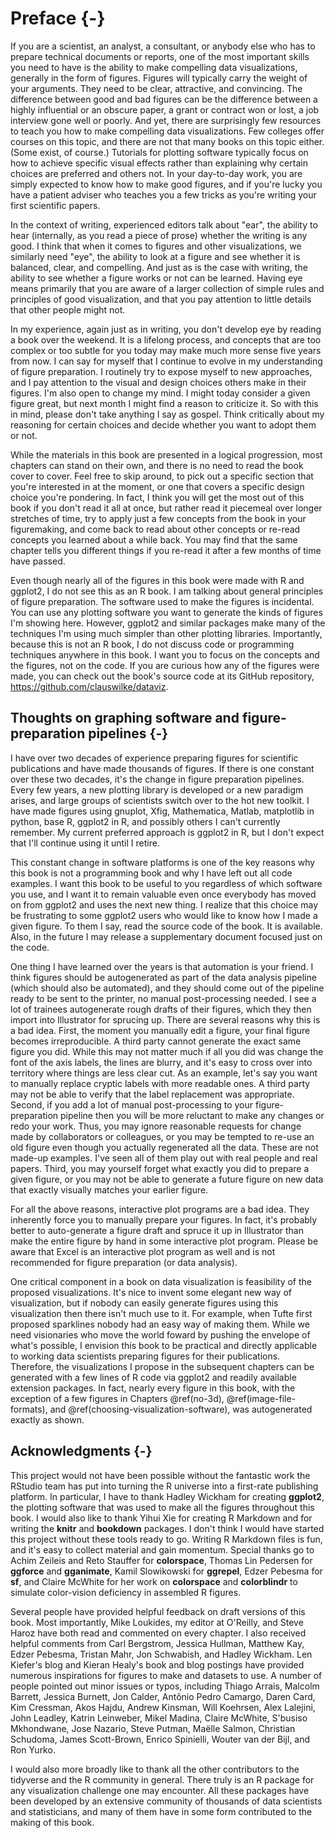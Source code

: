 # Preface {-}

If you are a scientist, an analyst, a consultant, or anybody else who has to prepare technical documents or reports, one of the most important skills you need to have is the ability to make compelling data visualizations, generally in the form of figures. Figures will typically carry the weight of your arguments. They need to be clear, attractive, and convincing. The difference between good and bad figures can be the difference between a highly influential or an obscure paper, a grant or contract won or lost, a job interview gone well or poorly. And yet, there are surprisingly few resources to teach you how to make compelling data visualizations. Few colleges offer courses on this topic, and there are not that many books on this topic either. (Some exist, of course.) Tutorials for plotting software typically focus on how to achieve specific visual effects rather than explaining why certain choices are preferred and others not. In your day-to-day work, you are simply expected to know how to make good figures, and if you're lucky you have a patient adviser who teaches you a few tricks as you're writing your first scientific papers.

In the context of writing, experienced editors talk about "ear", the ability to hear (internally, as you read a piece of prose) whether the writing is any good. I think that when it comes to figures and other visualizations, we similarly need "eye", the ability to look at a figure and see whether it is balanced, clear, and compelling. And just as is the case with writing, the ability to see whether a figure works or not can be learned. Having eye means primarily that you are aware of a larger collection of simple rules and principles of good visualization, and that you pay attention to little details that other people might not.

In my experience, again just as in writing, you don't develop eye by reading a book over the weekend. It is a lifelong process, and concepts that are too complex or too subtle for you today may make much more sense five years from now. I can say for myself that I continue to evolve in my understanding of figure preparation. I routinely try to expose myself to new approaches, and I pay attention to the visual and design choices others make in their figures. I'm also open to change my mind. I might today consider a given figure great, but next month I might find a reason to criticize it. So with this in mind, please don't take anything I say as gospel. Think critically about my reasoning for certain choices and decide whether you want to adopt them or not.

While the materials in this book are presented in a logical progression, most chapters can stand on their own, and there is no need to read the book cover to cover. Feel free to skip around, to pick out a specific section that you're interested in at the moment, or one that covers a specific design choice you're pondering. In fact, I think you will get the most out of this book if you don't read it all at once, but rather read it piecemeal over longer stretches of time, try to apply just a few concepts from the book in your figuremaking, and come back to read about other concepts or re-read concepts you learned about a while back. You may find that the same chapter tells you different things if you re-read it after a few months of time have passed.

Even though nearly all of the figures in this book were made with R and ggplot2, I do not see this as an R book. I am talking about general principles of figure preparation. The software used to make the figures is incidental. You can use any plotting software you want to generate the kinds of figures I'm showing here. However, ggplot2 and similar packages make many of the techniques I'm using much simpler than other plotting libraries. Importantly, because this is not an R book, I do not discuss code or programming techniques anywhere in this book. I want you to focus on the concepts and the figures, not on the code. If you are curious how any of the figures were made, you can check out the book's source code at its GitHub repository, https://github.com/clauswilke/dataviz.


## Thoughts on graphing software and figure-preparation pipelines {-}

I have over two decades of experience preparing figures for scientific publications and have made thousands of figures. If there is one constant over these two decades, it's the change in figure preparation pipelines. Every few years, a new plotting library is developed or a new paradigm arises, and large groups of scientists switch over to the hot new toolkit. I have made figures using gnuplot, Xfig, Mathematica, Matlab, matplotlib in python, base R, ggplot2 in R, and possibly others I can't currently remember. My current preferred approach is ggplot2 in R, but I don't expect that I'll continue using it until I retire.

This constant change in software platforms is one of the key reasons why this book is not a programming book and why I have left out all code examples. I want this book to be useful to you regardless of which software you use, and I want it to remain valuable even once everybody has moved on from ggplot2 and uses the next new thing. I realize that this choice may be frustrating to some ggplot2 users who would like to know how I made a given figure. To them I say, read the source code of the book. It is available. Also, in the future I may release a supplementary document focused just on the code.

One thing I have learned over the years is that automation is your friend. I think figures should be autogenerated as part of the data analysis pipeline (which should also be automated), and they should come out of the pipeline ready to be sent to the printer, no manual post-processing needed. I see a lot of trainees autogenerate rough drafts of their figures, which they then import into Illustrator for sprucing up. There are several reasons why this is a bad idea. First, the moment you manually edit a figure, your final figure becomes irreproducible. A third party cannot generate the exact same figure you did. While this may not matter much if all you did was change the font of the axis labels, the lines are blurry, and it's easy to cross over into territory where things are less clear cut. As an example, let's say you want to manually replace cryptic labels with more readable ones. A third party may not be able to verify that the label replacement was appropriate. Second, if you add a lot of manual post-processing to your figure-preparation pipeline then you will be more reluctant to make any changes or redo your work. Thus, you may ignore reasonable requests for change made by collaborators or colleagues, or you may be tempted to re-use an old figure even though you actually regenerated all the data. These are not made-up examples. I've seen all of them play out with real people and real papers. Third, you may yourself forget what exactly you did to prepare a given figure, or you may not be able to generate a future figure on new data that exactly visually matches your earlier figure.

For all the above reasons, interactive plot programs are a bad idea. They inherently force you to manually prepare your figures. In fact, it's probably better to auto-generate a figure draft and spruce it up in Illustrator than make the entire figure by hand in some interactive plot program. Please be aware that Excel is an interactive plot program as well and is not recommended for figure preparation (or data analysis).

One critical component in a book on data visualization is feasibility of the proposed visualizations. It's nice to invent some elegant new way of visualization, but if nobody can easily generate figures using this visualization then there isn't much use to it. For example, when Tufte first proposed sparklines nobody had an easy way of making them. While we need visionaries who move the world foward by pushing the envelope of what's possible, I envision this book to be practical and directly applicable to working data scientists preparing figures for their publications. Therefore, the visualizations I propose in the subsequent chapters can be generated with a few lines of R code via ggplot2 and readily available extension packages. In fact, nearly every figure in this book, with the exception of a few figures in Chapters \@ref(no-3d), \@ref(image-file-formats), and \@ref(choosing-visualization-software), was autogenerated exactly as shown. 

## Acknowledgments {-}

This project would not have been possible without the fantastic work the RStudio team has put into turning the R universe into a first-rate publishing platform. In particular, I have to thank Hadley Wickham for creating **ggplot2**, the plotting software that was used to make all the figures throughout this book. I would also like to thank Yihui Xie for creating R Markdown and for writing the **knitr** and **bookdown** packages. I don't think I would have started this project without these tools ready to go. Writing R Markdown files is fun, and it's easy to collect material and gain momentum. Special thanks go to Achim Zeileis and  Reto Stauffer for **colorspace**, Thomas Lin Pedersen for **ggforce** and **gganimate**, Kamil Slowikowski for **ggrepel**, Edzer Pebesma for **sf**, and Claire McWhite for her work on **colorspace** and **colorblindr** to simulate color-vision deficiency in assembled R figures. 

Several people have provided helpful feedback on draft versions of this book. Most importantly, Mike Loukides, my editor at O'Reilly, and Steve Haroz have both read and commented on every chapter. I also received helpful comments from Carl Bergstrom, Jessica Hullman, Matthew Kay, Edzer Pebesma, Tristan Mahr, Jon Schwabish, and Hadley Wickham. Len Kiefer's blog and Kieran Healy's book and blog postings have provided numerous inspirations for figures to make and datasets to use. A number of people pointed out minor issues or typos, including Thiago Arrais, Malcolm Barrett, Jessica Burnett, Jon Calder, Antônio Pedro Camargo, Daren Card, Kim Cressman, Akos Hajdu, Andrew Kinsman, Will Koehrsen, Alex Lalejini, John Leadley, Katrin Leinweber, Mikel Madina, Claire McWhite, S'busiso Mkhondwane, Jose Nazario, Steve Putman, Maëlle Salmon, Christian Schudoma, James Scott-Brown, Enrico Spinielli, Wouter van der Bijl, and Ron Yurko.

I would also more broadly like to thank all the other contributors to the tidyverse and the R community in general. There truly is an R package for any visualization challenge one may encounter. All these packages have been developed by an extensive community of thousands of data scientists and statisticians, and many of them have in some form contributed to the making of this book.


